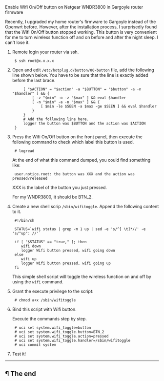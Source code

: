 Enable Wifi On/Off button on Netgear WNDR3800 in Gargoyle router firmware

Recently, I upgraded my home router's firmware to Gargoyle instead of the Openwrt before. However, after the installation process, I surprisedly found that the Wifi On/Off button stopped working. This button is very convenient for me to turn wireless function off and on before and after the night sleep. I can't lose it.

1. Remote login your router via ssh.

        $ ssh root@x.x.x.x

2. Open and edit `/etc/hotplug.d/button/00-button` file, add the following line shown below. You have to be sure that the line is exactly added before the last brace.

            [ "$ACTION" = "$action" -a "$BUTTON" = "$button" -a -n "$handler" ] && {
                [ -z "$min" -o -z "$max" ] && eval $handler
                [ -n "$min" -a -n "$max" ] && {
                    [ $min -le $SEEN -a $max -ge $SEEN ] && eval $handler 
                }
            }
            # Add the following line here.
            logger the button was $BUTTON and the action was $ACTION
        }

3. Press the Wifi On/Off button on the front panel, then execute the following command to check which label this button is used.

        # logread

    At the end of what this command dumped, you could find something like:

        user.notice.root: the button was XXX and the action was pressed/released

    XXX is the label of the button you just pressed.

    For my WNDR3800, it should be BTN_2.

4. Create a new shell scrip `/sbin/wifitoggle`. Append the following content to it.

        #!/bin/sh

        STATUS=`wifi status | grep -m 1 up | sed -e 's/^[ \t]*//' -e 's/"up": //'`

        if [ "$STATUS" == "true," ]; then
           wifi down
           logger Wifi button pressed, wifi going down
        else
           wifi up
           logger Wifi button pressed, wifi going up
        fi

    This simple shell script will toggle the wireless function on and off by using the `wifi` command.

5. Grant the execute privilege to the script:

        # chmod a+x /sbin/wifitoggle

6. Bind this script with Wifi button.

    Execute the commands step by step.

        # uci set system.wifi_toggle=button
        # uci set system.wifi_toggle.button=BTN_2
        # uci set system.wifi_toggle.action=pressed
        # uci set system.wifi_toggle.handler=/sbin/wifitoggle
        # uci commit system

6. Test it!

---

## ¶ The end

